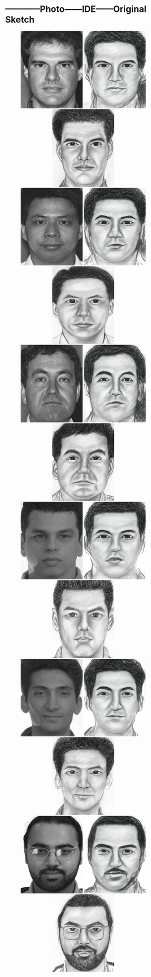 #    ————Photo——IDE——Original Sketch
<div align="center">
	<img src="imgs/CUFSF/Photo/14.jpg" width="200"/>
	<img src="imgs/CUFSF/IDE/14.png" width="200"/>
	<img src="imgs/CUFSF/original sketch/14.jpg" width="200"/>
</div>
</a>

<div align="center">
	<img src="imgs/CUFSF/Photo/15.jpg" width="200"/>
	<img src="imgs/CUFSF/IDE/15.png" width="200"/>
	<img src="imgs/CUFSF/original sketch/15.jpg" width="200"/>
</div>
</a>

<div align="center">
	<img src="imgs/CUFSF/Photo/18.jpg" width="200"/>
	<img src="imgs/CUFSF/IDE/18.png" width="200"/>
	<img src="imgs/CUFSF/original sketch/18.jpg" width="200"/>
</div>
</a>

<div align="center">
	<img src="imgs/CUFSF/Photo/39.jpg" width="200"/>
	<img src="imgs/CUFSF/IDE/39.png" width="200"/>
	<img src="imgs/CUFSF/original sketch/39.jpg" width="200"/>
</div>
</a>

<div align="center">
	<img src="imgs/CUFSF/Photo/42.jpg" width="200"/>
	<img src="imgs/CUFSF/IDE/42.png" width="200"/>
	<img src="imgs/CUFSF/original sketch/42.jpg" width="200"/>
</div>
</a>
<div align="center">
	<img src="imgs/CUFSF/Photo/49.jpg" width="200"/>
	<img src="imgs/CUFSF/IDE/49.png" width="200"/>
	<img src="imgs/CUFSF/original sketch/49.jpg" width="200"/>
</div>
</a>


